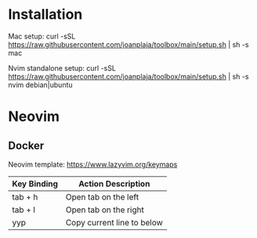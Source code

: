 # Installation

Mac setup:
curl -sSL https://raw.githubusercontent.com/joanplaja/toolbox/main/setup.sh | sh -s mac

Nvim standalone setup:
curl -sSL https://raw.githubusercontent.com/joanplaja/toolbox/main/setup.sh | sh -s nvim debian|ubuntu


# Neovim 

## Docker


Neovim template: https://www.lazyvim.org/keymaps

| Key Binding     | Action Description                                  |
|-----------------|-----------------------------------------------------|
| tab + h     | Open tab on the left                     |
| tab + l     | Open tab on the right                     |
| yyp     | Copy current line to below                     |
